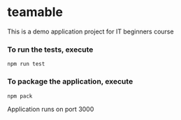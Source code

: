 # teamable
This is a demo application project for IT beginners course

### To run the tests, execute

    npm run test

### To package the application, execute

    npm pack
    
Application runs on port 3000
